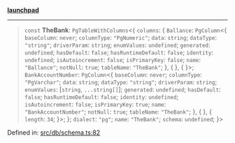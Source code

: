 [**launchpad**](index.md)

***

> `const` **TheBank**: `PgTableWithColumns`\<\{ `columns`: \{ `Ballance`: `PgColumn`\<\{ `baseColumn`: `never`; `columnType`: `"PgNumeric"`; `data`: `string`; `dataType`: `"string"`; `driverParam`: `string`; `enumValues`: `undefined`; `generated`: `undefined`; `hasDefault`: `false`; `hasRuntimeDefault`: `false`; `identity`: `undefined`; `isAutoincrement`: `false`; `isPrimaryKey`: `false`; `name`: `"Ballance"`; `notNull`: `true`; `tableName`: `"TheBank"`; \}, \{ \}, \{ \}\>; `BankAccountNumber`: `PgColumn`\<\{ `baseColumn`: `never`; `columnType`: `"PgVarchar"`; `data`: `string`; `dataType`: `"string"`; `driverParam`: `string`; `enumValues`: \[`string`, `...string[]`\]; `generated`: `undefined`; `hasDefault`: `false`; `hasRuntimeDefault`: `false`; `identity`: `undefined`; `isAutoincrement`: `false`; `isPrimaryKey`: `true`; `name`: `"BankAccountNumber"`; `notNull`: `true`; `tableName`: `"TheBank"`; \}, \{ \}, \{ `length`: `34`; \}\>; \}; `dialect`: `"pg"`; `name`: `"TheBank"`; `schema`: `undefined`; \}\>

Defined in: [src/db/schema.ts:82](https://github.com/victorbratov/launchpad/blob/d14315d3bd6634bc1c0e4507f8ad0551e9221cbc/src/db/schema.ts#L82)
